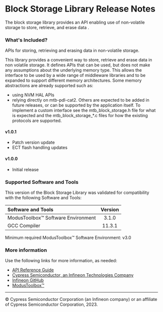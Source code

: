 # Block Storage Library Release Notes
The block storage library provides an API enabling use of non-volatile storage to store, retrieve, and erase data .

### What's Included?
APIs for storing, retrieving and erasing data in non-volatile storage.

This library provides a convenient way to store, retrieve and erase data in non volatile storage.
It defines APIs that can be used, but does not make any assumptions about the underlying memory type.
This allows the interface to be used by a wide range of middleware libraries and to be expanded to support different memory architectures.
Some memory abstractions are already supported such as:
* using NVM HAL APIs
* relying directly on mtb-pdl-cat2.
Others are expected to be added in future releases, or can be supported by the application itself.
To implement a custom interface see the mtb_block_storage.h file for what is expected and the mtb_block_storage_*.c files for how the existing protocols are supported.

#### v1.0.1
* Patch version update
* ECT flash handling updates

#### v1.0.0
* Initial release

### Supported Software and Tools
This version of the Block Storage Library was validated for compatibility with the following Software and Tools:

| Software and Tools                        | Version |
| :---                                      | :----:  |
| ModusToolbox™ Software Environment        | 3.1.0   |
| GCC Compiler                              | 11.3.1  |

Minimum required ModusToolbox™ Software Environment: v3.0

### More information
Use the following links for more information, as needed:
* [API Reference Guide](TBD)
* [Cypress Semiconductor, an Infineon Technologies Company](http://www.infineon.com)
* [Infineon GitHub](https://github.com/infineon)
* [ModusToolbox™](https://www.cypress.com/products/modustoolbox-software-environment)

---
© Cypress Semiconductor Corporation (an Infineon company) or an affiliate of Cypress Semiconductor Corporation, 2023.
